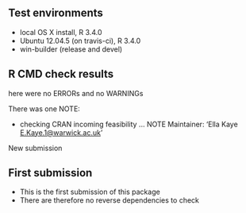 ## Test environments
* local OS X install, R 3.4.0
* Ubuntu 12.04.5 (on travis-ci), R 3.4.0
* win-builder (release and devel)

## R CMD check results
here were no ERRORs and no WARNINGs

There was one NOTE:
* checking CRAN incoming feasibility ... NOTE
Maintainer: ‘Ella Kaye <E.Kaye.1@warwick.ac.uk>’

New submission

## First submission
* This is the first submission of this package 
* There are therefore no reverse dependencies to check
